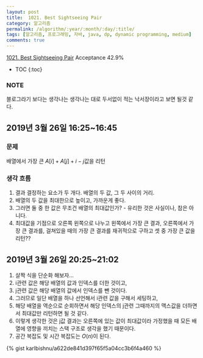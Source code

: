 ```yaml
---
layout: post
title:  1021. Best Sightseeing Pair
category: 알고리즘
permalink: /algorithm/:year/:month/:day/:title/
tags: [알고리즘, 프로그래밍, 자바, java, dp, dynamic programming, medium]
comments: true
---
```

[1021. Best Sightseeing Pair](https://leetcode.com/problems/best-sightseeing-pair/)
Acceptance 42.9%

* TOC
{:toc}

### NOTE
블로그라기 보다는 생각나는 생각나는 대로 두서없이 적는 낙서장이라고 보면 될것 같다.

## 2019년 3월 26일 16:25~16:45
### 문제
배열에서 가장 큰 $A[i] + A[j] + i - j$값을 리턴
### 생각 흐름
1. 결과 결정하는 요소가 두 개다. 배열의 두 값, 그 두 사이의 거리.
2. 배열의 두 값을 최대한으로 높이고, 가까운게 좋다.
3. 그러면 둘 중 한 값은 무조건 배열의 최대값인가? - 유리한 것은 사실이나, 참은 아니다.
4. 최대값을 기점으로 오른쪽 왼쪽으로 나누고 왼쪽에서 가장 큰 결과, 오른쪽에서 가장 큰 결과를, 걸쳐있을 때의 가장 큰 결과를 재귀적으로 구하고 셋 중 가장 큰 값을 리턴??

## 2019년 3월 26일 20:25~21:02
1. 살짝 식을 단순화 해보자...
2. i관련 값은 해당 배열의 값과 인덱스를 더한 것이고,
2. j관련 값은 해당 배열의 값에서 인덱스를 뺀 것이다.
3. 그러므로 일단 배열을 하나 선언해서 i관련 값을 구해서 세팅하고,
4. 해당 배열을 역순으로 순회하면서 해당 인덱스의 j관련 그때까지의 맥스값을 더하면서 최대값만 리턴하면 될 것 같다.
5. 이렇게 생각한 것은 j값 결과는 오른쪽에 있는 값이 최대값이라 가정했을 때 모든 배열에 영향을 끼치는 스택 구조로 생각을 했기 때문이다.
6. 공간 복잡도 및 시간 복잡도는 $O(n)$이 된다.

{% gist karlbishnu/a622de841d397f65f5a04cc3b6f4a460 %}
